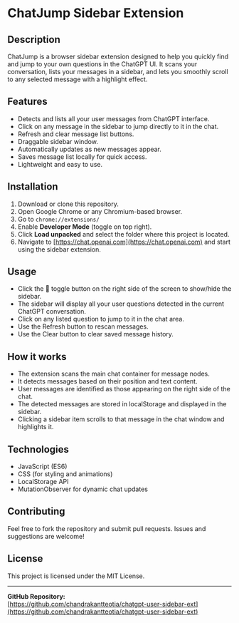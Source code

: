 # ChatJump Sidebar Extension

## Description
ChatJump is a browser sidebar extension designed to help you quickly find and jump to your own questions in the ChatGPT UI. It scans your conversation, lists your messages in a sidebar, and lets you smoothly scroll to any selected message with a highlight effect.

## Features
- Detects and lists all your user messages from ChatGPT interface.
- Click on any message in the sidebar to jump directly to it in the chat.
- Refresh and clear message list buttons.
- Draggable sidebar window.
- Automatically updates as new messages appear.
- Saves message list locally for quick access.
- Lightweight and easy to use.

## Installation
1. Download or clone this repository.
2. Open Google Chrome or any Chromium-based browser.
3. Go to `chrome://extensions/`
4. Enable **Developer Mode** (toggle on top right).
5. Click **Load unpacked** and select the folder where this project is located.
6. Navigate to [https://chat.openai.com](https://chat.openai.com) and start using the sidebar extension.

## Usage
- Click the 👋 toggle button on the right side of the screen to show/hide the sidebar.
- The sidebar will display all your user questions detected in the current ChatGPT conversation.
- Click on any listed question to jump to it in the chat area.
- Use the Refresh button to rescan messages.
- Use the Clear button to clear saved message history.

## How it works
- The extension scans the main chat container for message nodes.
- It detects messages based on their position and text content.
- User messages are identified as those appearing on the right side of the chat.
- The detected messages are stored in localStorage and displayed in the sidebar.
- Clicking a sidebar item scrolls to that message in the chat window and highlights it.

## Technologies
- JavaScript (ES6)
- CSS (for styling and animations)
- LocalStorage API
- MutationObserver for dynamic chat updates

## Contributing
Feel free to fork the repository and submit pull requests. Issues and suggestions are welcome!

## License
This project is licensed under the MIT License.

---

**GitHub Repository:**  
[https://github.com/chandrakantteotia/chatgpt-user-sidebar-ext](https://github.com/chandrakantteotia/chatgpt-user-sidebar-ext)
